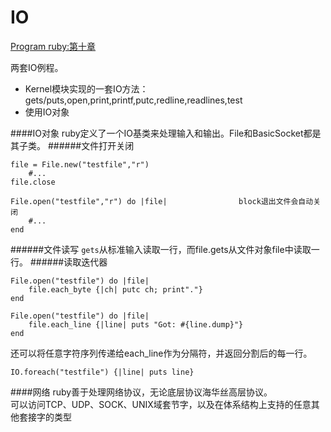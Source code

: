 IO
===
[Program ruby:第十章]()

两套IO例程。  

* Kernel模块实现的一套IO方法： gets/puts,open,print,printf,putc,redline,readlines,test
* 使用IO对象

####IO对象
ruby定义了一个IO基类来处理输入和输出。File和BasicSocket都是其子类。
######文件打开关闭
	
	file = File.new("testfile","r")
		#...
	file.close

	File.open("testfile","r") do |file|                block退出文件会自动关闭
		#...
	end
######文件读写
`gets`从标准输入读取一行，而file.gets从文件对象file中读取一行。 
######读取迭代器

	File.open("testfile") do |file|
		file.each_byte {|ch| putc ch; print"."}
	end

	File.open("testfile") do |file|
		file.each_line {|line| puts "Got: #{line.dump}"}
	end
还可以将任意字符序列传递给each_line作为分隔符，并返回分割后的每一行。
	
	IO.foreach("testfile") {|line| puts line}
####网络
	ruby善于处理网络协议，无论底层协议海华丝高层协议。  
	可以访问TCP、UDP、SOCK、UNIX域套节字，以及在体系结构上支持的任意其他套接字的类型